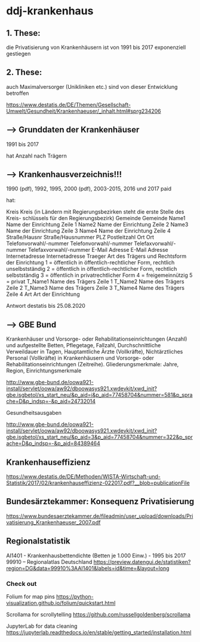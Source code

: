 # ddj-krankenhaus

## 1. These:

die Privatisierung von Krankenhäusern ist von 1991 bis 2017 exponenziell gestiegen 

## 2. These:

auch Maximalversorger (Unikliniken etc.) sind von dieser Entwicklung betroffen



https://www.destatis.de/DE/Themen/Gesellschaft-Umwelt/Gesundheit/Krankenhaeuser/_inhalt.html#sprg234206

## --> Grunddaten der Krankenhäuser

1991 bis 2017

hat Anzahl nach Trägern

## --> Krankenhausverzeichnis!!! 

1990 (pdf), 1992, 1995, 2000 (pdf), 2003-2015, 2016 und 2017 paid 

hat: 

Kreis	Kreis (in Ländern mit Regierungsbezirken steht die erste Stelle des Kreis-
	schlüssels für den Regierungsbezirk)
Gemeinde	Gemeinde
Name1	Name der Einrichtung Zeile 1
Name2	Name der Einrichtung Zeile 2
Name3	Name der Einrichtung Zeile 3
Name4	Name der Einrichtung Zeile 4
Straße/Hausnr	Straße/Hausnummer
PLZ	Postleitzahl
Ort	Ort
Telefonvorwahl/-nummer	Telefonvorwahl/-nummer
Telefaxvorwahl/-nummer	Telefaxvorwahl/-nummer
E-Mail Adresse	E-Mail Adresse
Internetadresse	Internetadresse
Traeger	Art des Trägers und Rechtsform der Einrichtung
	1 = öffentlich in öffentlich-rechtlicher Form, rechtlich unselbstständig
	2 = öffentlich in öffentlich-rechtlicher Form, rechtlich selbstständig
	3 = öffentlich in privatrechtlicher Form
	4 = freigemeinnützig
	5 = privat
T_Name1	Name des Trägers Zeile 1
T_Name2	Name des Trägers Zeile 2
T_Name3	Name des Trägers Zeile 3
T_Name4	Name des Trägers Zeile 4
Art	Art der Einrichtung

Antwort destatis bis 25.08.2020

## --> GBE Bund

Krankenhäuser und Vorsorge- oder Rehabilitationseinrichtungen (Anzahl) und aufgestellte Betten, Pflegetage, Fallzahl, Durchschnittliche Verweildauer in Tagen, Hauptamtliche Ärzte (Vollkräfte), Nichtärztliches Personal (Vollkräfte) in Krankenhäusern und Vorsorge- oder Rehabilitationseinrichtungen (Zeitreihe). Gliederungsmerkmale: Jahre, Region, Einrichtungsmerkmale

http://www.gbe-bund.de/oowa921-install/servlet/oowa/aw92/dboowasys921.xwdevkit/xwd_init?gbe.isgbetol/xs_start_neu/&p_aid=i&p_aid=77458704&nummer=581&p_sprache=D&p_indsp=-&p_aid=24732014

Gesundheitsausgaben

http://www.gbe-bund.de/oowa921-install/servlet/oowa/aw92/dboowasys921.xwdevkit/xwd_init?gbe.isgbetol/xs_start_neu/&p_aid=3&p_aid=77458704&nummer=322&p_sprache=D&p_indsp=-&p_aid=84389464

## Krankenhauseffizienz

https://www.destatis.de/DE/Methoden/WISTA-Wirtschaft-und-Statistik/2017/02/krankenhauseffizienz-022017.pdf?__blob=publicationFile

## Bundesärztekammer: Konsequenz Privatisierung

https://www.bundesaerztekammer.de/fileadmin/user_upload/downloads/Privatisierung_Krankenhaeuser_2007.pdf

## Regionalstatistik
AI1401 - Krankenhausbettendichte (Betten je 1.000 Einw.) - 1995 bis 2017
99910 – Regionalatlas Deutschland
https://preview.datengui.de/statistiken?region=DG&data=99910%3AAI1401&labels=id&time=&layout=long

### Check out

Folium for map pins
https://python-visualization.github.io/folium/quickstart.html

Scrollama for scrollytelling
https://github.com/russellgoldenberg/scrollama

JupyterLab for data cleaning
https://jupyterlab.readthedocs.io/en/stable/getting_started/installation.html
